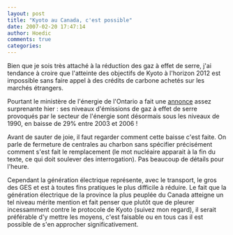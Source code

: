 ```yaml
---
layout: post
title: "Kyoto au Canada, c'est possible"
date: 2007-02-20 17:47:14
author: Hoedic
comments: true
categories: 
---
```



Bien que je sois très attaché à la réduction des gaz à effet de serre, j'ai tendance à croire que l'atteinte des objectifs de Kyoto à l'horizon 2012 est impossible sans faire appel à des crédits de carbone achetés sur les marchés étrangers.

Pourtant le ministère de l'énergie de l'Ontario a fait une [annonce](http://www.energy.gov.on.ca/index.cfm?fuseaction=english.news&body=yes&news_id=144) assez surprenante hier : ses niveaux d'émissions de gaz à effet de serre provoqués par le secteur de l'énergie sont désormais sous les niveaux de 1990, en baisse de 29% entre 2003 et 2006 !

Avant de sauter de joie, il faut regarder comment cette baisse c'est faite. On parle de fermeture de centrales au charbon sans spécifier précisément comment s'est fait le remplacement (le mot nucléaire apparait à la fin du texte, ce qui doit soulever des interrogation). Pas beaucoup de détails pour l'heure.

Cependant la génération électrique représente, avec le transport, le gros des GES et est à toutes fins pratiques le plus difficile à réduire. Le fait que la génération électrique de la province la plus peuplée du Canada atteigne un tel niveau mérite mention et fait penser que plutôt que de pleurer incessamment contre le protocole de Kyoto (suivez mon regard), il serait préférable d'y mettre les moyens, c'est faisable ou en tous cas il est possible de s'en approcher significativement.